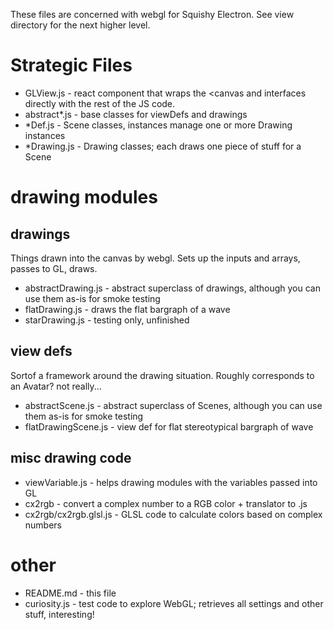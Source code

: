 These files are concerned with webgl for Squishy Electron.  See view directory for the next higher level.


# Strategic Files

* GLView.js - react component that wraps the <canvas and interfaces directly with the rest of the JS code.
* abstract*.js - base classes for viewDefs and drawings
* *Def.js - Scene classes, instances manage one or more Drawing instances
* *Drawing.js - Drawing classes; each draws one piece of stuff for a Scene


# drawing modules

## drawings
Things drawn into the canvas by webgl.
Sets up the inputs and arrays, passes to GL, draws.
* abstractDrawing.js - abstract superclass of drawings, although you can use them as-is for smoke testing
* flatDrawing.js - draws the flat bargraph of a wave
* starDrawing.js - testing only, unfinished

## view defs
Sortof a framework around the drawing situation.
Roughly corresponds to an Avatar?  not really...
* abstractScene.js  - abstract superclass of Scenes, although you can use them as-is for smoke testing
* flatDrawingScene.js - view def for flat stereotypical bargraph of wave

## misc drawing code
* viewVariable.js - helps drawing modules with the variables passed into GL
* cx2rgb - convert a complex number to a RGB color + translator to .js
* cx2rgb/cx2rgb.glsl.js - GLSL code to calculate colors based on complex numbers

# other
* README.md - this file
* curiosity.js - test code to explore WebGL; retrieves all settings and other stuff, interesting!
